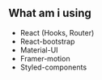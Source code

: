 ## What am i using

* React (Hooks, Router)
* React-bootstrap
* Material-UI
* Framer-motion
* Styled-components

